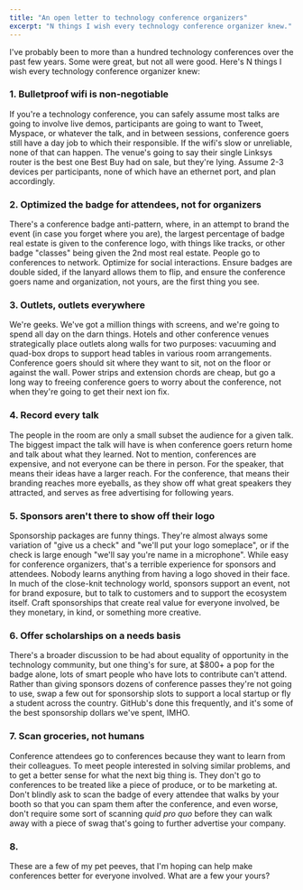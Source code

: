```yaml
---
title: "An open letter to technology conference organizers"
excerpt: "N things I wish every technology conference organizer knew."
---
```


I've probably been to more than a hundred technology conferences over the past few years. Some were great, but not all were good. Here's N things I wish every technology conference organizer knew:

### 1. Bulletproof wifi is non-negotiable

If you're a technology conference, you can safely assume most talks are going to involve live demos, participants are going to want to Tweet, Myspace, or whatever the talk, and in between sessions, conference goers still have a day job to which their responsible. If the wifi's slow or unreliable, none of that can happen. The venue's going to say their single Linksys router is the best one Best Buy had on sale, but they're lying. Assume 2-3 devices per participants, none of which have an ethernet port, and plan accordingly.

### 2. Optimized the badge for attendees, not for organizers

There's a conference badge anti-pattern, where, in an attempt to brand the event (in case you forget where you are), the largest percentage of badge real estate is given to the conference logo, with things like tracks, or other badge "classes" being given the 2nd most real estate. People go to conferences to network. Optimize for social interactions. Ensure badges are double sided, if the lanyard allows them to flip, and ensure the conference goers name and organization, not yours, are the first thing you see.

### 3. Outlets, outlets everywhere

We're geeks. We've got a million things with screens, and we're going to spend all day on the darn things. Hotels and other conference venues strategically place outlets along walls for two purposes: vacuuming and quad-box drops to support head tables in various room arrangements. Conference goers should sit where they want to sit, not on the floor or against the wall. Power strips and extension chords are cheap, but go a long way to freeing conference goers to worry about the conference, not when they're going to get their next ion fix.

### 4. Record every talk

The people in the room are only a small subset the audience for a given talk. The biggest impact the talk will have is when conference goers return home and talk about what they learned. Not to mention, conferences are expensive, and not everyone can be there in person. For the speaker, that means their ideas have a larger reach. For the conference, that means their branding reaches more eyeballs, as they show off what great speakers they attracted, and serves as free advertising for following years.

### 5. Sponsors aren't there to show off their logo

Sponsorship packages are funny things. They're almost always some variation of "give us a check" and "we'll put your logo someplace", or if the check is large enough "we'll say you're name in a microphone". While easy for conference organizers, that's a terrible experience for sponsors and attendees. Nobody learns anything from having a logo shoved in their face. In much of the close-knit technology world, sponsors support an event, not for brand exposure, but to talk to customers and to support the ecosystem itself. Craft sponsorships that create real value for everyone involved, be they monetary, in kind, or something more creative.

### 6. Offer scholarships on a needs basis

There's a broader discussion to be had about equality of opportunity in the technology community, but one thing's for sure, at $800+ a pop for the badge alone, lots of smart people who have lots to contribute can't attend. Rather than giving sponsors dozens of conference passes they're not going to use, swap a few out for sponsorship slots to support a local startup or fly a student across the country. GitHub's done this frequently, and it's some of the best sponsorship dollars we've spent, IMHO.

### 7. Scan groceries, not humans

Conference attendees go to conferences because they want to learn from their colleagues. To meet people interested in solving similar problems, and to get a better sense for what the next big thing is. They don't go to conferences to be treated like a piece of produce, or to be marketing at. Don't blindly ask to scan the badge of every attendee that walks by your booth so that you can spam them after the conference, and even worse, don't require some sort of scanning *quid pro quo* before they can walk away with a piece of swag that's going to further advertise your company.

### 8. 

These are a few of my pet peeves, that I'm hoping can help make conferences better for everyone involved. What are a few your yours?
